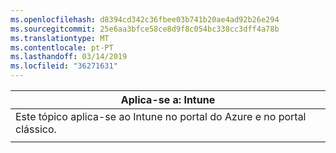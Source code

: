 ```yaml
---
ms.openlocfilehash: d8394cd342c36fbee03b741b20ae4ad92b26e294
ms.sourcegitcommit: 25e6aa3bfce58ce8d9f8c054bc338cc3dff4a78b
ms.translationtype: MT
ms.contentlocale: pt-PT
ms.lasthandoff: 03/14/2019
ms.locfileid: "36271631"
---
```

|                              Aplica-se a: Intune                               |
|-------------------------------------------------------------------------------|
| Este tópico aplica-se ao Intune no portal do Azure e no portal clássico. |
|                                                                               |

